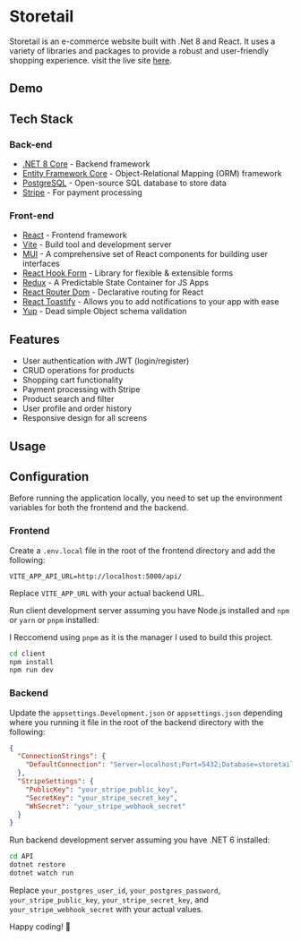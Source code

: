 # Storetail

Storetail is an e-commerce website built with .Net 8 and React. It uses a variety of libraries and packages to provide a robust and user-friendly shopping experience. visit the live site [here](https://storetail.mzbali.com/catalog).

## Demo

## Tech Stack

### Back-end

- [.NET 8 Core](https://dotnet.microsoft.com/en-us/download) - Backend framework
- [Entity Framework Core](https://github.com/dotnet/efcore) - Object-Relational Mapping (ORM) framework
- [PostgreSQL](https://www.postgresql.org/) - Open-source SQL database to store data
- [Stripe](https://stripe.com/) - For payment processing

### Front-end

- [React](https://reactjs.org/) - Frontend framework
- [Vite](https://vitejs.dev/) - Build tool and development server
- [MUI](https://mui.com/) - A comprehensive set of React components for building user interfaces
- [React Hook Form](https://react-hook-form.com/) - Library for flexible & extensible forms
- [Redux](https://redux.js.org/) - A Predictable State Container for JS Apps
- [React Router Dom](https://reactrouter.com/) - Declarative routing for React
- [React Toastify](https://fkhadra.github.io/react-toastify/) - Allows you to add notifications to your app with ease
- [Yup](https://github.com/jquense/yup) - Dead simple Object schema validation

## Features

- User authentication with JWT (login/register)
- CRUD operations for products
- Shopping cart functionality
- Payment processing with Stripe
- Product search and filter
- User profile and order history
- Responsive design for all screens

## Usage

## Configuration

Before running the application locally, you need to set up the environment variables for both the frontend and the backend.

### Frontend

Create a `.env.local` file in the root of the frontend directory and add the following:

```env
VITE_APP_API_URL=http://localhost:5000/api/
```

Replace `VITE_APP_URL` with your actual backend URL.

Run client development server assuming you have Node.js installed and `npm` or `yarn` or `pnpm` installed:

I Reccomend using `pnpm` as it is the manager I used to build this project.

```bash
cd client
npm install
npm run dev
```

### Backend

Update the `appsettings.Development.json` or `appsettings.json` depending where you running it file in the root of the backend directory with the following:

```json
{
  "ConnectionStrings": {
    "DefaultConnection": "Server=localhost;Port=5432;Database=storetail;User Id=your_postgres_user_id;Password=your_postgres_password;"
  },
  "StripeSettings": {
    "PublicKey": "your_stripe_public_key",
    "SecretKey": "your_stripe_secret_key",
    "WhSecret": "your_stripe_webhook_secret"
  }
}
```

Run backend development server assuming you have .NET 6 installed:

```bash
cd API
dotnet restore
dotnet watch run
```

Replace `your_postgres_user_id`, `your_postgres_password`, `your_stripe_public_key`, `your_stripe_secret_key`, and `your_stripe_webhook_secret` with your actual values.

Happy coding! 🚀

